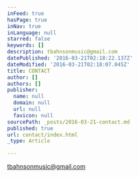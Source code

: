 ```yaml
---
inFeed: true
hasPage: true
inNav: true
inLanguage: null
starred: false
keywords: []
description: tbahnsonmusic@gmail.com
datePublished: '2016-03-21T02:18:22.137Z'
dateModified: '2016-03-21T02:18:07.045Z'
title: CONTACT
author: []
authors: []
publisher:
  name: null
  domain: null
  url: null
  favicon: null
sourcePath: _posts/2016-03-21-contact.md
published: true
url: contact/index.html
_type: Article

---
```

tbahnsonmusic@gmail.com